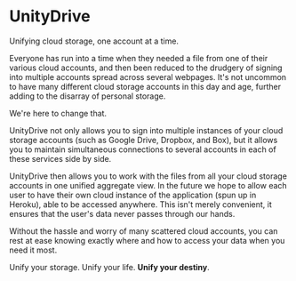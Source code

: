 UnityDrive
========
Unifying cloud storage, one account at a time.

Everyone has run into a time when they needed a file from one of their various
cloud accounts, and then been reduced to the drudgery of signing into multiple
accounts spread across several webpages.  It's not uncommon to have many
different cloud storage accounts in this day and age, further adding to the disarray
of personal storage.

We're here to change that.

UnityDrive not only allows you to sign into multiple instances of your
cloud storage accounts (such as Google Drive, Dropbox, and Box), but it allows
you to maintain simultaneous connections to several accounts in each of these
services side by side.

UnityDrive then allows you to work with the files from all your cloud storage
accounts in one unified aggregate view. In the future we hope to allow each user
to have their own cloud instance of the application (spun up in Heroku), able to
be accessed anywhere. This isn't merely convenient, it ensures that the user's
data never passes through our hands.

Without the hassle and worry of many scattered cloud accounts, you can rest at
ease knowing exactly where and how to access your data when you need it most.

Unify your storage.  Unify your life.  __Unify your destiny__.
